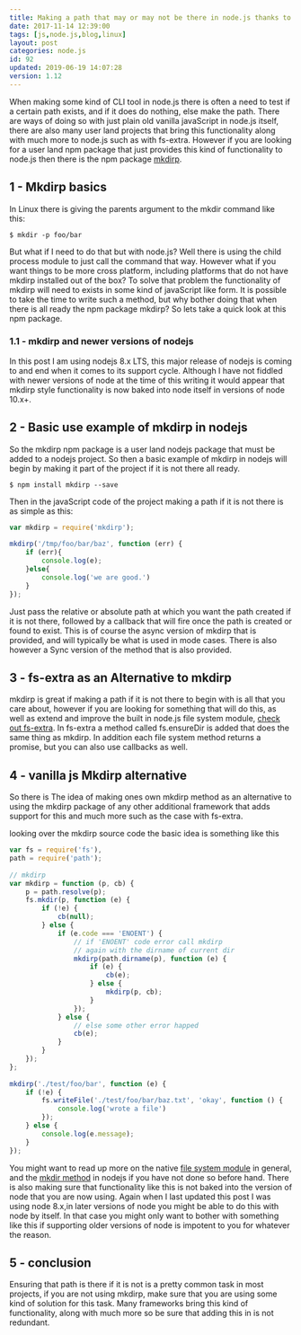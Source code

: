```yaml
---
title: Making a path that may or may not be there in node.js thanks to mkdirp
date: 2017-11-14 12:39:00
tags: [js,node.js,blog,linux]
layout: post
categories: node.js
id: 92
updated: 2019-06-19 14:07:28
version: 1.12
---
```


When making some kind of CLI tool in node.js there is often a need to test if a certain path exists, and if it does do nothing, else make the path. There are ways of doing so with just plain old vanilla javaScript in node.js itself, there are also many user land projects that bring this functionality along with much more to node.js such as with fs-extra. However if you are looking for a user land npm package that just provides this kind of functionality to node.js then there is the npm package [mkdirp](https://www.npmjs.com/package/mkdirp).

<!-- more -->

## 1 - Mkdirp basics 

In Linux there is giving the parents argument to the mkdir command like this:

```
$ mkdir -p foo/bar
```

But what if I need to do that but with node.js? Well there is using the child process module to just call the command that way. However what if you want things to be more cross platform, including platforms that do not have mkdirp installed out of the box? To solve that problem the functionality of mkdirp will need to exists in some kind of javaScript like form. It is possible to take the time to write such a method, but why bother doing that when there is all ready the npm package mkdirp? So lets take a quick look at this npm package.

### 1.1 - mkdirp and newer versions of nodejs

In this post I am using nodejs 8.x LTS, this major release of nodejs is coming to and end when it comes to its support cycle. Although I have not fiddled with newer versions of node at the time of this writing it would appear that mkdirp style functionality is now baked into node itself in versions of node 10.x+.

## 2 - Basic use example of mkdirp in nodejs

So the mkdirp npm package is a user land nodejs package that must be added to a nodejs project. So then a basic example of mkdirp in nodejs will begin by making it part of the project if it is not there all ready.

```
$ npm install mkdirp --save
```

Then in the javaScript code of the project making a path if it is not there is as simple as this:

```js
var mkdirp = require('mkdirp');
    
mkdirp('/tmp/foo/bar/baz', function (err) {
    if (err){
        console.log(e);
    }else{
        console.log('we are good.')
    }
});
```

Just pass the relative or absolute path at which you want the path created if it is not there, followed by a callback that will fire once the path is created or found to exist. This is of course the async version of mkdirp that is provided, and will typically be what is used in mode cases. There is also however a Sync version of the method that is also provided.

## 3 - fs-extra as an Alternative to mkdirp

mkdirp is great if making a path if it is not there to begin with is all that you care about, however if you are looking for something that will do this, as well as extend and improve the built in node.js file system module, [check out fs-extra](/2018/01/08/nodejs-fs-extra/). In fs-extra a method called fs.ensureDir is added that does the same thing as mkdirp. In addition each file system method returns a promise, but you can also use callbacks as well.

## 4 - vanilla js Mkdirp alternative

So there is The idea of making ones own mkdirp method as an alternative to using the mkdirp package of any other additional framework that adds support for this and much more such as the case with fs-extra.

looking over the mkdirp source code the basic idea is something like this

```js
var fs = require('fs'),
path = require('path');
 
// mkdirp
var mkdirp = function (p, cb) {
    p = path.resolve(p);
    fs.mkdir(p, function (e) {
        if (!e) {
            cb(null);
        } else {
            if (e.code === 'ENOENT') {
                // if 'ENOENT' code error call mkdirp
                // again with the dirname of current dir
                mkdirp(path.dirname(p), function (e) {
                    if (e) {
                        cb(e);
                    } else {
                        mkdirp(p, cb);
                    }
                });
            } else {
                // else some other error happed
                cb(e);
            }
        }
    });
};
 
mkdirp('./test/foo/bar', function (e) {
    if (!e) {
        fs.writeFile('./test/foo/bar/baz.txt', 'okay', function () {
            console.log('wrote a file')
        });
    } else {
        console.log(e.message);
    }
});
```

You might want to read up more on the native [file system module](/2018/02/08/nodejs-filesystem/) in general, and the [mkdir method](/2019/06/19/nodejs-filesystem-mkdir/) in nodejs if you have not done so before hand. There is also making sure that functionality like this is not baked into the version of node that you are now using. Again when I last updated this post I was using node 8.x,in later versions of node you might be able to do this with node by itself. In that case you might only want to bother with something like this if supporting older versions of node is impotent to you for whatever the reason.

## 5 - conclusion

Ensuring that path is there if it is not is a pretty common task in most projects, if you are not using mkdirp, make sure that you are using some kind of solution for this task. Many frameworks bring this kind of functionality, along with much more so be sure that adding this in is not redundant.